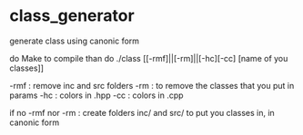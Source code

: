 # class_generator
generate class using canonic form

do Make to compile
than do ./class [[-rmf]||[-rm]||[-hc][-cc] [name of you classes]]

-rmf : remove inc and src folders
-rm : to remove the classes that you put in params
-hc : colors in .hpp
-cc : colors in .cpp

if no -rmf nor -rm : create folders inc/ and src/ to put you classes in, in canonic form
